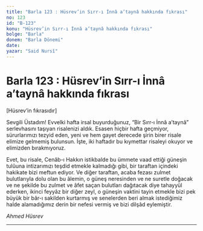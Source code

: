 ```yaml
---
title: "Barla 123 : Hüsrev’in Sırr-ı İnnâ a’taynâ hakkında fıkrası"
no: 123
id: "B-123"
konu: "Hüsrev’in Sırr-ı İnnâ a’taynâ hakkında fıkrası"
bolge: "Barla"
donem: "Barla Dönemi"
date: 
yazar: "Said Nursî"
---
```


# Barla 123 : Hüsrev’in Sırr-ı İnnâ a’taynâ hakkında fıkrası

<p class="takdim">[Hüsrev’in fıkrasıdır]</p>

Sevgili Üstadım! Evvelki hafta irsal buyurduğunuz, “Bir Sırr-ı İnnâ a’taynâ” serlevhasını taşıyan risalenizi aldık. Esasen hiçbir hafta geçmiyor, sürurlarımızı tezyid eden, yeni ve hem gayet derecede şirin birer risale elimize gelmemiş bulunsun. İşte, iki haftadır bu kıymettar risaleyi okuyor ve elimizden bırakmıyoruz.

Evet, bu risale, Cenâb-ı Hakkın istikbalde bu ümmete vaad ettiği güneşin tulûuna intizarımızı teşdid etmekle kalmadığı gibi, bir taraftan içindeki hakikate bizi meftun ediyor. Ve diğer taraftan, acaba fezası zulmet bulutlarıyla dolu olan bu âlemin, o güneş neresinden ve ne suretle doğacak ve ne şekilde bu zulmet ve âfet saçan bulutları dağıtacak diye tahayyül ederken, ikinci feyyâz bir diğer zeyl, o güneşin vaktini tayin etmekle bizi pek büyük bir bâr-ı sakilden kurtarmış ve senelerden beri almak istediğimiz halde alamadığımız derin bir nefesi vermiş ve bizi dilşâd eylemiştir.

*Ahmed Hüsrev*

***
